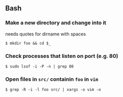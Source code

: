 ## Bash
### Make a new directory and change into it
needs quotes for dirname with spaces
```console
$ mkdir foo && cd $_ 
```
### Check processes that listen on port (e.g. 80)
```console
$ sudo lsof -i -P -n | grep 80
```
### Open files in `src/` containin `foo` in `vim`
```console
$ grep -R -i -l foo src/ | xargs -o vim -o
```
